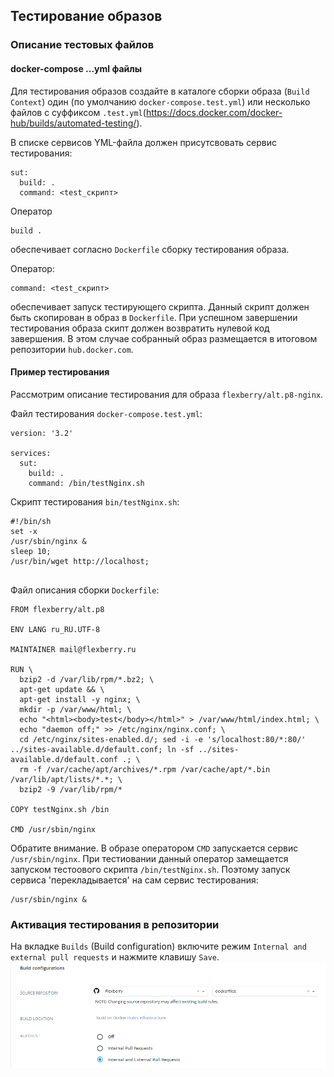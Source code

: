 ## Тестирование образов

### Описание тестовых файлов

#### docker-compose ...yml файлы

Для тестирования образов создайте в каталоге сборки образа (`Build Context`) один (по умолчанию `docker-compose.test.yml`) 
или несколько файлов с суффиксом `.test.yml`(https://docs.docker.com/docker-hub/builds/automated-testing/).

В списке сервисов YML-файла должен присутсвовать сервис тестирования:
```
sut:
  build: .
  command: <test_скрипт>
```
Оператор 
```
build .
```
обеспечивает согласно `Dockerfile` сборку тестирования образа.

Оператор:
```
command: <test_скрипт>
```
обеспечивает запуск тестирующего скрипта. Данный скрипт должен быть скопирован в образ в `Dockerfile`.
При успешном завершении тестирования образа скипт должен возвратить нулевой код завершения.
В этом случае собранный образ размещается в итоговом репозитории `hub.docker.com`.

#### Пример тестирования 

Рассмотрим описание тестирования для образа `flexberry/alt.p8-nginx`.

Файл тестирования `docker-compose.test.yml`:
```
version: '3.2'

services:
  sut:
    build: .
    command: /bin/testNginx.sh
```

Скрипт тестирования `bin/testNginx.sh`:
```
#!/bin/sh
set -x
/usr/sbin/nginx &
sleep 10;
/usr/bin/wget http://localhost;


```

Файл описания сборки `Dockerfile`:
```
FROM flexberry/alt.p8

ENV LANG ru_RU.UTF-8

MAINTAINER mail@flexberry.ru

RUN \
  bzip2 -d /var/lib/rpm/*.bz2; \
  apt-get update && \
  apt-get install -y nginx; \
  mkdir -p /var/www/html; \
  echo "<html><body>test</body></html>" > /var/www/html/index.html; \
  echo "daemon off;" >> /etc/nginx/nginx.conf; \
  cd /etc/nginx/sites-enabled.d/; sed -i -e 's/localhost:80/*:80/' ../sites-available.d/default.conf; ln -sf ../sites-available.d/default.conf .; \
  rm -f /var/cache/apt/archives/*.rpm /var/cache/apt/*.bin /var/lib/apt/lists/*.*; \
  bzip2 -9 /var/lib/rpm/*

COPY testNginx.sh /bin
  
CMD /usr/sbin/nginx
```

Обратите внимание. В  образе оператором `CMD` запускается сервис `/usr/sbin/nginx`. 
При тестиовании данный оператор замещается запуском тестоового скрипта `/bin/testNginx.sh`.
Поэтому запуск сервиса 'перекладывается' на сам сервис тестирования:
```
/usr/sbin/nginx &
```

### Активация тестирования в репозитории

На вкладке `Builds` (Build configuration) включите режим `Internal and external pull requests` и нажмите клавишу 
`Save`.
![Включение режима тестирования](images/setTestFlag.png)

